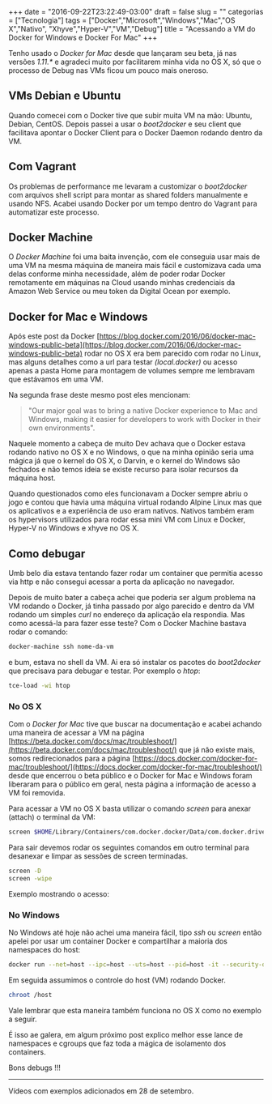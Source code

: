 +++
date = "2016-09-22T23:22:49-03:00"
draft = false
slug = ""
categorias = ["Tecnologia"]
tags = ["Docker","Microsoft","Windows","Mac","OS X","Nativo", "Xhyve","Hyper-V","VM","Debug"]
title = "Acessando a VM do Docker for Windows e Docker For Mac"
+++

Tenho usado o *Docker for Mac* desde que lançaram seu beta, já nas versões *1.11.\** e agradeci muito por facilitarem minha vida no OS X, só que o processo de Debug nas VMs ficou um pouco mais oneroso.


## VMs Debian e Ubuntu
Quando comecei com o Docker tive que subir muita VM na mão: Ubuntu, Debian, CentOS. Depois passei a usar o *boot2docker* e seu client que facilitava apontar o Docker Client para o Docker Daemon rodando dentro da VM.

## Com Vagrant
Os problemas de performance me levaram a customizar o *boot2docker* com arquivos shell script para montar as shared folders manualmente e usando NFS. Acabei usando Docker por um tempo dentro do Vagrant para automatizar este processo.

## Docker Machine
O *Docker Machine* foi uma baita invenção, com ele conseguia usar mais de uma VM na mesma máquina de maneira mais fácil e customizava cada uma delas conforme minha necessidade, além de poder rodar Docker remotamente em máquinas na Cloud usando minhas credenciais da Amazon Web Service ou meu token da Digital Ocean por exemplo.

## Docker for Mac e Windows
Após este post da Docker [https://blog.docker.com/2016/06/docker-mac-windows-public-beta](https://blog.docker.com/2016/06/docker-mac-windows-public-beta) rodar no OS X era bem parecido com rodar no Linux, mas alguns detalhes como a url para testar *(local.docker)* ou acesso apenas a pasta Home para montagem de volumes sempre me lembravam que estávamos em uma VM.

Na segunda frase deste mesmo post eles mencionam: 

>"Our major goal was to bring a native Docker experience to Mac and Windows, making it easier for developers to work with Docker in their own environments". 

Naquele momento a cabeça de muito Dev achava que o Docker estava rodando nativo no OS X e no Windows, o que na minha opinião seria uma mágica já que o kernel do OS X, o Darvin, e o kernel do Windows são fechados e não temos ideia se existe recurso para isolar recursos da máquina host. 

Quando questionados como eles funcionavam a Docker sempre abriu o jogo e contou que havia uma máquina virtual rodando Alpine Linux mas que os aplicativos e a experiência de uso eram nativos. Nativos também eram os hypervisors utilizados para rodar essa mini VM com Linux e Docker, Hyper-V no Windows e xhyve no OS X.

## Como debugar

Umb belo dia estava tentando fazer rodar um container que permitia acesso via http e não consegui acessar a porta da aplicação no navegador. 

Depois de muito bater a cabeça achei que poderia ser algum problema na VM rodando o Docker, já tinha passado por algo parecido e dentro da VM rodando um simples *curl* no endereço da aplicação ela respondia. Mas como acessá-la para fazer esse teste? Com o Docker Machine bastava rodar o comando:

~~~bash
docker-machine ssh nome-da-vm
~~~

e bum, estava no shell da VM. Ai era só instalar os pacotes do *boot2docker* que precisava para debugar e testar. Por exemplo o *htop*:

~~~bash
tce-load -wi htop
~~~

### No OS X
Com o *Docker for Mac* tive que buscar na documentação e acabei achando uma maneira de acessar a VM na página  [https://beta.docker.com/docs/mac/troubleshoot/](https://beta.docker.com/docs/mac/troubleshoot/) que já não existe mais, somos redirecionados para a página [https://docs.docker.com/docker-for-mac/troubleshoot/](https://docs.docker.com/docker-for-mac/troubleshoot/) desde que encerrou o beta público e o Docker for Mac e Windows foram liberaram para o público em geral, nesta página a informação de acesso a VM foi removida.

Para acessar a VM no OS X basta utilizar o comando *screen* para anexar (attach) o terminal da VM:

~~~bash
screen $HOME/Library/Containers/com.docker.docker/Data/com.docker.driver.amd64-linux/tty
~~~

Para sair devemos rodar os seguintes comandos em outro terminal para desanexar e limpar as sessões de screen terminadas.

~~~bash
screen -D 
screen -wipe
~~~

Exemplo mostrando o acesso:

<script type="text/javascript" src="https://asciinema.org/a/87312.js" id="asciicast-87312" async data-autoplay="true" data-loop="true"></script>

### No Windows

No Windows até hoje não achei uma maneira fácil, tipo *ssh* ou *screen* então apelei por usar um container Docker e compartilhar a maioria dos namespaces do host:

~~~bash
docker run --net=host --ipc=host --uts=host --pid=host -it --security-opt=seccomp=unconfined --privileged --rm -v /:/host alpine /bin/sh
~~~

Em seguida assumimos o controle do host (VM) rodando Docker.

~~~bash
chroot /host
~~~

Vale lembrar que esta maneira também funciona no OS X como no exemplo a seguir.

<script type="text/javascript" src="https://asciinema.org/a/87313.js" id="asciicast-87313" async data-autoplay="true" data-loop="true"></script>

É isso ae galera, em algum próximo post explico melhor esse lance de namespaces e cgroups que faz toda a mágica de isolamento dos containers. 

Bons debugs !!!
___

Vídeos com exemplos adicionados em 28 de setembro.